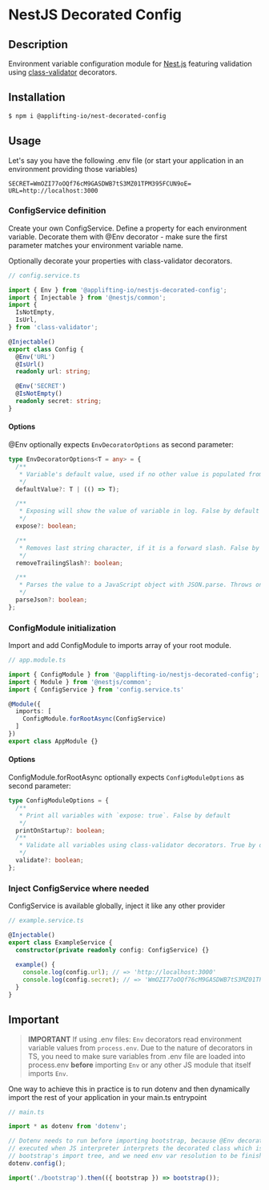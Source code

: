# NestJS Decorated Config

## Description

Environment variable configuration module for [Nest.js](https://github.com/nestjs/nest) featuring validation using [class-validator](https://github.com/typestack/class-validator) decorators.

## Installation

```bash
$ npm i @applifting-io/nest-decorated-config
```


## Usage

Let's say you have the following .env file (or start your application in an environment providing those variables)

```
SECRET=WmOZI77oOQf76cM9GASDWB7tS3MZ01TPM395FCUN9oE=
URL=http://localhost:3000
```

### ConfigService definition

Create your own ConfigService. Define a property for each environment variable. Decorate them with @Env decorator - make sure the first parameter matches your environment variable name.

Optionally decorate your properties with class-validator decorators.

```ts
// config.service.ts

import { Env } from '@applifting-io/nestjs-decorated-config';
import { Injectable } from '@nestjs/common';
import {
  IsNotEmpty,
  IsUrl,
} from 'class-validator';

@Injectable()
export class Config {
  @Env('URL')
  @IsUrl()
  readonly url: string;

  @Env('SECRET')
  @IsNotEmpty()
  readonly secret: string;
}
```

#### Options

@Env optionally expects `EnvDecoratorOptions` as second parameter:

```ts
type EnvDecoratorOptions<T = any> = {
  /**
   * Variable's default value, used if no other value is populated from environment. Undefined by default
   */
  defaultValue?: T | (() => T);

  /**
   * Exposing will show the value of variable in log. False by default
   */
  expose?: boolean;

  /**
   * Removes last string character, if it is a forward slash. False by default
   */
  removeTrailingSlash?: boolean;

  /**
   * Parses the value to a JavaScript object with JSON.parse. Throws on invalid input. False by default
   */
  parseJson?: boolean;
};
```

### ConfigModule initialization

Import and add ConfigModule to imports array of your root module.

```ts
// app.module.ts

import { ConfigModule } from '@applifting-io/nestjs-decorated-config';
import { Module } from '@nestjs/common';
import { ConfigService } from 'config.service.ts'

@Module({
  imports: [
    ConfigModule.forRootAsync(ConfigService)
  ]
})
export class AppModule {}
```

#### Options

ConfigModule.forRootAsync optionally expects `ConfigModuleOptions` as second parameter:

```ts
type ConfigModuleOptions = {
  /**
   * Print all variables with `expose: true`. False by default
   */
  printOnStartup?: boolean;
  /**
   * Validate all variables using class-validator decorators. True by default
   */
  validate?: boolean;
};
```

### Inject ConfigService where needed

ConfigService is available globally, inject it like any other provider

```ts
// example.service.ts

@Injectable()
export class ExampleService {
  constructor(private readonly config: ConfigService) {}
  
  example() {
    console.log(config.url); // => 'http://localhost:3000'
    console.log(config.secret); // => 'WmOZI77oOQf76cM9GASDWB7tS3MZ01TPM395FCUN9oE='
  }
}
```

## Important

> **IMPORTANT**
> If using .env files:
> `Env` decorators read environment variable values from `process.env`. Due to the nature of decorators in TS, you need to make sure variables from .env file are loaded into process.env **before** importing `Env` or any other JS module that itself imports `Env`.

One way to achieve this in practice is to run dotenv and then dynamically import the rest of your application in your main.ts entrypoint

```ts
// main.ts

import * as dotenv from 'dotenv';

// Dotenv needs to run before importing bootstrap, because @Env decorators are
// executed when JS interpreter interprets the decorated class which is in
// bootstrap's import tree, and we need env var resolution to be finished before that
dotenv.config();

import('./bootstrap').then(({ bootstrap }) => bootstrap());
```


